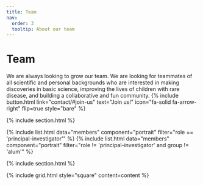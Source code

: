 ```yaml
---
title: Team
nav:
  order: 3
  tooltip: About our team
---
```


# Team

We are always looking to grow our team. We are looking for teammates of all scientific and personal backgrounds who are interested in making discoveries in basic science, improving the lives of children with rare disease, and building a collaborative and fun community. {%
  include button.html
  link="contact/#join-us"
  text="Join us!"
  icon="fa-solid fa-arrow-right"
  flip=true
  style="bare"
%}

{% include section.html %}

{% include list.html data="members" component="portrait" filter="role == 'principal-investigator'" %}
{% include list.html data="members" component="portrait" filter="role != 'principal-investigator' and group != 'alum'" %}


{% include section.html %}
<!-- 
{% capture content %}

{% include figure.html image="images/photo.jpg" %}
{% include figure.html image="images/photo.jpg" %}
{% include figure.html image="images/photo.jpg" %}

{% endcapture %} -->

{% include grid.html style="square" content=content %}
